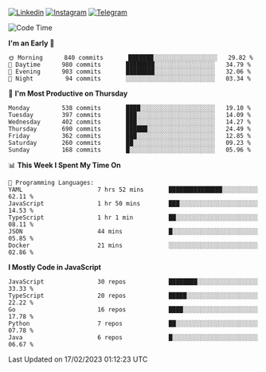 [![Linkedin](https://img.shields.io/badge/-Archie-blue?style=flat-square&labelColor=gray&logo=Linkedin&logoColor=white&link=https://www.linkedin.com/in/archisdi)](https://www.linkedin.com/in/archisdi)
[![Instagram](https://img.shields.io/badge/-@archisdi-orange?style=flat-square&labelColor=gray&logo=Instagram&logoColor=white&link=https://www.instagram.com/archisdi)](https://www.instagram.com/archisdi)
[![Telegram](https://img.shields.io/badge/-aai-informational?style=flat-square&labelColor=gray&logo=telegram&logoColor=white&link=https://t.me/archisdi)](https://t.me/archisdi)

<!--START_SECTION:waka-->
![Code Time](http://img.shields.io/badge/Code%20Time-2%2C019%20hrs%207%20mins-blue)

**I'm an Early 🐤** 

```text
🌞 Morning      840 commits       ███████░░░░░░░░░░░░░░░░░░   29.82 % 
🌆 Daytime      980 commits       ████████░░░░░░░░░░░░░░░░░   34.79 % 
🌃 Evening      903 commits       ████████░░░░░░░░░░░░░░░░░   32.06 % 
🌙 Night         94 commits       ░░░░░░░░░░░░░░░░░░░░░░░░░   03.34 % 

```
📅 **I'm Most Productive on Thursday** 

```text
Monday         538 commits       ████░░░░░░░░░░░░░░░░░░░░░   19.10 % 
Tuesday        397 commits       ███░░░░░░░░░░░░░░░░░░░░░░   14.09 % 
Wednesday      402 commits       ███░░░░░░░░░░░░░░░░░░░░░░   14.27 % 
Thursday       690 commits       ██████░░░░░░░░░░░░░░░░░░░   24.49 % 
Friday         362 commits       ███░░░░░░░░░░░░░░░░░░░░░░   12.85 % 
Saturday       260 commits       ██░░░░░░░░░░░░░░░░░░░░░░░   09.23 % 
Sunday         168 commits       █░░░░░░░░░░░░░░░░░░░░░░░░   05.96 % 

```


📊 **This Week I Spent My Time On** 

```text
💬 Programming Languages: 
YAML                     7 hrs 52 mins       ███████████████░░░░░░░░░░   62.11 % 
JavaScript               1 hr 50 mins        ███░░░░░░░░░░░░░░░░░░░░░░   14.53 % 
TypeScript               1 hr 1 min          ██░░░░░░░░░░░░░░░░░░░░░░░   08.11 % 
JSON                     44 mins             █░░░░░░░░░░░░░░░░░░░░░░░░   05.85 % 
Docker                   21 mins             ░░░░░░░░░░░░░░░░░░░░░░░░░   02.86 % 

```

**I Mostly Code in JavaScript** 

```text
JavaScript               30 repos            ████████░░░░░░░░░░░░░░░░░   33.33 % 
TypeScript               20 repos            █████░░░░░░░░░░░░░░░░░░░░   22.22 % 
Go                       16 repos            ████░░░░░░░░░░░░░░░░░░░░░   17.78 % 
Python                   7 repos             ██░░░░░░░░░░░░░░░░░░░░░░░   07.78 % 
Java                     6 repos             █░░░░░░░░░░░░░░░░░░░░░░░░   06.67 % 

```



 Last Updated on 17/02/2023 01:12:23 UTC
<!--END_SECTION:waka-->